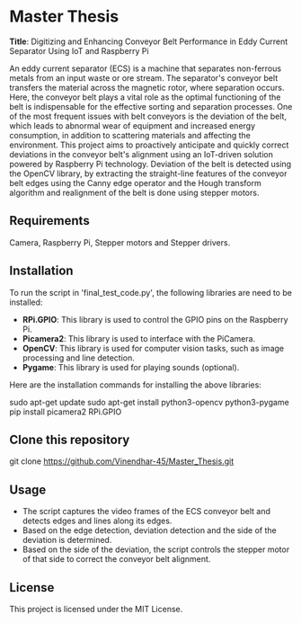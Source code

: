 # Master Thesis
**Title**: Digitizing and Enhancing Conveyor Belt Performance in Eddy Current Separator Using IoT and Raspberry Pi

An eddy current separator (ECS) is a machine that separates non-ferrous metals from an input waste or ore stream. The separator's conveyor belt transfers the material across the magnetic rotor, where separation occurs. Here, the conveyor belt plays a vital role as the optimal functioning of the belt is indispensable for the effective sorting and separation processes. One of the most frequent issues with belt conveyors is the deviation of the belt, which leads to abnormal wear of equipment and increased energy consumption, in addition to scattering materials and affecting the environment. This project aims to proactively anticipate and quickly correct deviations in the conveyor belt's alignment using an IoT-driven solution powered by Raspberry Pi technology. Deviation of the belt is detected using the OpenCV library, by extracting the straight-line features of the conveyor belt edges using the Canny edge operator and the Hough transform algorithm and realignment of the belt is done using stepper motors.

## Requirements

Camera, Raspberry Pi, Stepper motors and Stepper drivers.

## Installation

To run the script in 'final_test_code.py', the following libraries are need to be installed:

- **RPi.GPIO**: This library is used to control the GPIO pins on the Raspberry Pi.
- **Picamera2**: This library is used to interface with the PiCamera.
- **OpenCV**: This library is used for computer vision tasks, such as image processing and line detection.
- **Pygame**: This library is used for playing sounds (optional).


Here are the installation commands for installing the above libraries:

sudo apt-get update
sudo apt-get install python3-opencv python3-pygame
pip install picamera2 RPi.GPIO

## Clone this repository 

git clone https://github.com/Vinendhar-45/Master_Thesis.git

## Usage

- The script captures the video frames of the ECS conveyor belt and detects edges and lines along its edges.
- Based on the edge detection, deviation detection and the side of the deviation is determined.
- Based on the side of the deviation, the script controls the stepper motor of that side to correct the conveyor belt alignment.

## License

This project is licensed under the MIT License.
